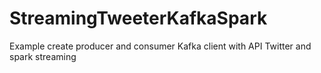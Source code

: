 # StreamingTweeterKafkaSpark
Example create producer and consumer  Kafka  client with API Twitter and spark streaming
